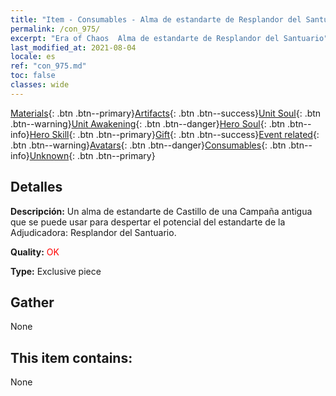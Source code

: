```yaml
---
title: "Item - Consumables - Alma de estandarte de Resplandor del Santuario"
permalink: /con_975/
excerpt: "Era of Chaos  Alma de estandarte de Resplandor del Santuario"
last_modified_at: 2021-08-04
locale: es
ref: "con_975.md"
toc: false
classes: wide
---
```

 [Materials](/ItemsES/){: .btn .btn--primary}[Artifacts](/ItemsES/Artifacts/){: .btn .btn--success}[Unit Soul](/ItemsES/UnitSoul/){: .btn .btn--warning}[Unit Awakening](/ItemsES/UnitAwakening/){: .btn .btn--danger}[Hero Soul](/ItemsES/HeroSoul/){: .btn .btn--info}[Hero Skill](/ItemsES/HeroSkill/){: .btn .btn--primary}[Gift](/ItemsES/Gift/){: .btn .btn--success}[Event related](/ItemsES/Events/){: .btn .btn--warning}[Avatars](/ItemsES/Avatars/){: .btn .btn--danger}[Consumables](/ItemsES/Consumables/){: .btn .btn--info}[Unknown](/ItemsES/Unknown/){: .btn .btn--primary}

## Detalles
 **Descripción:** Un alma de estandarte de Castillo de una Campaña antigua que se puede usar para despertar el potencial del estandarte de la Adjudicadora: Resplandor del Santuario.

 **Quality:** <span style="color: #FF0000">OK</span>

 **Type:** Exclusive piece

## Gather

  None

## This item contains:

  None

